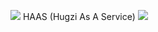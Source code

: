 <img src="https://piskel-imgstore-b.appspot.com/img/c8571105-b305-11ed-8fd9-49b971b166a6.gif"></img>
HAAS (Hugzi As A Service)
<img src="https://piskel-imgstore-b.appspot.com/img/c8571105-b305-11ed-8fd9-49b971b166a6.gif"></img>
